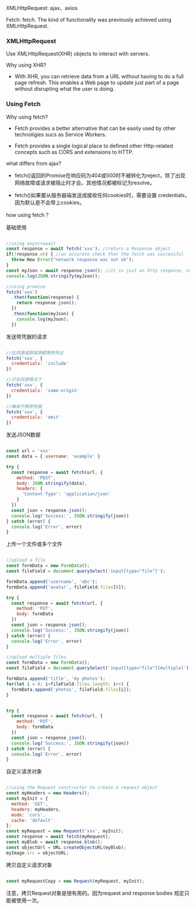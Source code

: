 

XMLHttpRequest: ajax、axios

Fetch: fetch. The kind of functionality was previously achieved using XMLHttpRequest.

### XMLHttpRequest

Use XMLHttpRequest(XHR) objects to interact with servers.

Why using XHR?

- With XHR, you can retrieve data from a URL without having to do a full page refresh. This enables a Web page to update just part of a page without disrupting what the user is doing.



### Using Fetch

Why using fetch?

- Fetch provides a better alternative that can be easily used by other technoligies sucs as Service Workers.

- Fetch provides a single logical place to defined other Http-related concepts such as CORS and extensions to HTTP.

what differs from ajax?

- fetch()返回的Promise在响应码为404或500时不被转化为reject，除了出现网络故障或请求被阻止时才会。其他情况都被标记为resolve。

- fetch()如果要从服务器端发送或接收任何cookies时，需要设置 credentials，因为默认是不会带上cookies。

how using fetch？

基础使用

```javascript

//using async+await
const response = await fetch('xxx'); //return a Response object
if(!response.ok) { //an accurate check that the fetch was successful
  throw New Error("network response was not ok");
}
const myJson = await response.json(); //it is just an http response, not the actual JSON, to extract the JSON body content from the response, we use the json().该方法在Body mixin中定义，被Request object和Response object都实现了
console.log(JSON.stringify(myJson));

//using promise
fetch('xxx')
  .then(function(response) {
    return response.json();
  })
  .then(function(myJson) {
    console.log(myJson);
  })
```

发送带凭据的请求

```javascript

//在同源或跨域源都携带凭证
fetch('xxx', {
  credentials: 'include'
})

//只在同源情况下
fetch('xxx', {
  credentials: 'same-origin'
}) 

//确保不携带凭据
fetch('xxx', {
  credentials: 'omit'
}) 

```

发送JSON数据

```javascript

const url = 'xxx'
const data = { username: 'example' }

try {
  const response = await fetch(url, {
    method: 'POST',
    body: JSON.stringify(data),
    headers: {
      'Content-Type': 'application/json'
    }
  })
  const json = response.json();
  console.log('Success:', JSON.stringify(json))
} catch (error) {
  console.log('Error', error)
}
```

上传一个文件或多个文件

```javascript

//upload a file
const formData = new FormData();
const fileField = document.querySelect('input[type="file"]');

formData.append('username', 'abc');
formData.append('avatar', fileField.files[0]);

try {
  const response = await fetch(url, {
    method: 'PUT',
    body: formData
  })
  const json = response.json();
  console.log('Success:', JSON.stringify(json))
} catch (error) {
  console.log('Error', error)
}

//upload multiple files
const formData = new FormData();
const fileField = document.querySelect('input[type="file"][multiple]');

formData.append('title', 'my photos');
for(let i = 0; i<fileField.files.length; i++) {
  formData.append('photos', fileField.files[i]); 
}


try {
  const response = await fetch(url, {
    method: 'PUT',
    body: formData
  })
  const json = response.json();
  console.log('Success:', JSON.stringify(json))
} catch (error) {
  console.log('Error', error)
}

```

自定义请求对象

```javascript

//using the Request constructor to create a request object
const myHeaders = new Headers();
const myInit = {
  method: 'GET',
  headers: myHeaders,
  mode: 'cors',
  cache: 'default'
};
const myRequest = new Request('xxx', myInit);
const response = await fetch(myRequest);
const myBlob = await response.blob();
const objectUrl = URL.createObjectURL(myBlob);
myImage.src = objectURL;

```

拷贝自定义请求对象

```javascript

const myRequestCopy = new Request(myRequest, myInit);

```

注意，拷贝Request对象是很有用的。因为request and response bodies 规定只能被使用一次。
